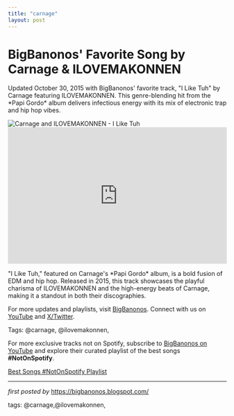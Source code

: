 ```yaml
---
title: "carnage"
layout: post
---
```

<!-- Post Title -->
<h1 >BigBanonos' Favorite Song by Carnage & ILOVEMAKONNEN</h1> <!-- Introductory Text -->
<p >Updated October 30, 2015 with BigBanonos' favorite track, "I Like Tuh" by Carnage featuring ILOVEMAKONNEN. This genre-blending hit from the *Papi Gordo* album delivers infectious energy with its mix of electronic trap and hip hop vibes.</p> <!-- Featured Image -->
<div > <img src="https://edm.com/.image/t_share/MTU0NTQ4MDQ4MDM3NDIyNjA1/carnage-main2.jpg" alt="Carnage and ILOVEMAKONNEN - I Like Tuh" />
</div> <!-- YouTube Video Embed -->
<div > <iframe width="100%" height="315" src="https://www.youtube.com/embed/65h8TQwzn10" title="Carnage, ILOVEMAKONNEN - I Like Tuh ft. I LOVE MAKONNEN" frameborder="0" allow="accelerometer; autoplay; clipboard-write; encrypted-media; gyroscope; picture-in-picture; web-share" referrerpolicy="strict-origin-when-cross-origin" allowfullscreen></iframe>
</div> <!-- Song Information -->
<div > <p>"I Like Tuh," featured on Carnage's *Papi Gordo* album, is a bold fusion of EDM and hip hop. Released in 2015, this track showcases the playful charisma of ILOVEMAKONNEN and the high-energy beats of Carnage, making it a standout in both their discographies.</p>
</div> <!-- Footer Links -->
<div > <p>For more updates and playlists, visit <a href="https://bigbanonos.blogspot.com/" target="_blank">BigBanonos</a>. Connect with us on <a href="https://www.youtube.com/@BigBanonos" target="_blank">YouTube</a> and <a href="https://x.com/bigbanonos" target="_blank">X/Twitter</a>.</p>
</div> <!-- Tags -->
<p >Tags: @carnage, @ilovemakonnen,</p>


<!--Subscribe and Playlist Links-->
<div>
    <p>For more exclusive tracks not on Spotify, subscribe to <a href="https://www.youtube.com/@BigBanonos" target="_blank">BigBanonos on YouTube</a> and explore their curated playlist of the best songs <strong>#NotOnSpotify</strong>.</p>
    <p><a href="https://www.youtube.com/playlist?list=PLtuNtuTatqI0kFahUCbtbfenC_ET5O_tr" target="_blank">Best Songs #NotOnSpotify Playlist<br /></a></p></div>

<hr />

<p><em>first posted by</em> <a href="https://bigbanonos.blogspot.com/" rel="noopener" target="_new">https://bigbanonos.blogspot.com/</a></p>

<p>tags: @carnage,@ilovemakonnen,</p>
